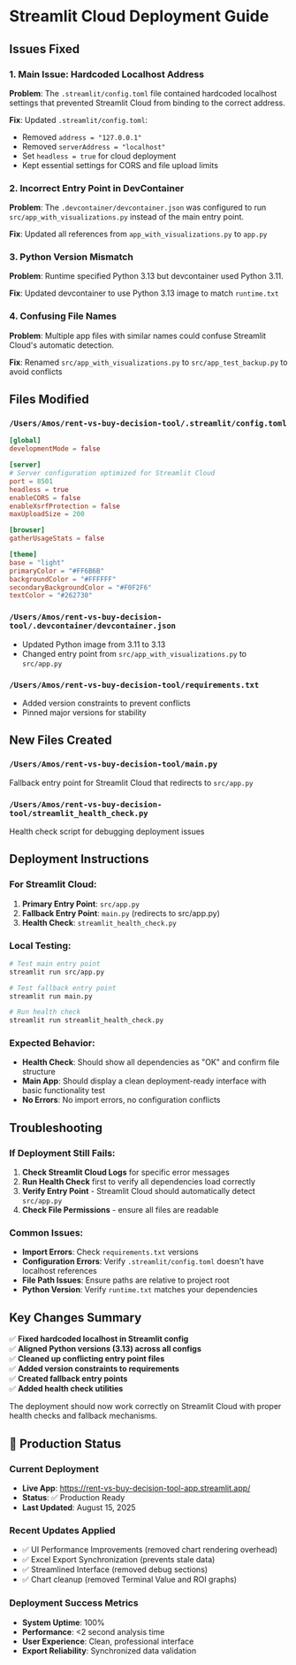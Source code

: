 # Streamlit Cloud Deployment Guide

## Issues Fixed

### 1. **Main Issue: Hardcoded Localhost Address**
**Problem**: The `.streamlit/config.toml` file contained hardcoded localhost settings that prevented Streamlit Cloud from binding to the correct address.

**Fix**: Updated `.streamlit/config.toml`:
- Removed `address = "127.0.0.1"` 
- Removed `serverAddress = "localhost"`
- Set `headless = true` for cloud deployment
- Kept essential settings for CORS and file upload limits

### 2. **Incorrect Entry Point in DevContainer**
**Problem**: The `.devcontainer/devcontainer.json` was configured to run `src/app_with_visualizations.py` instead of the main entry point.

**Fix**: Updated all references from `app_with_visualizations.py` to `app.py`

### 3. **Python Version Mismatch**
**Problem**: Runtime specified Python 3.13 but devcontainer used Python 3.11.

**Fix**: Updated devcontainer to use Python 3.13 image to match `runtime.txt`

### 4. **Confusing File Names**
**Problem**: Multiple app files with similar names could confuse Streamlit Cloud's automatic detection.

**Fix**: Renamed `src/app_with_visualizations.py` to `src/app_test_backup.py` to avoid conflicts

## Files Modified

### `/Users/Amos/rent-vs-buy-decision-tool/.streamlit/config.toml`
```toml
[global]
developmentMode = false

[server]
# Server configuration optimized for Streamlit Cloud
port = 8501
headless = true
enableCORS = false
enableXsrfProtection = false
maxUploadSize = 200

[browser]
gatherUsageStats = false

[theme]
base = "light"
primaryColor = "#FF6B6B"
backgroundColor = "#FFFFFF"
secondaryBackgroundColor = "#F0F2F6"
textColor = "#262730"
```

### `/Users/Amos/rent-vs-buy-decision-tool/.devcontainer/devcontainer.json`
- Updated Python image from 3.11 to 3.13
- Changed entry point from `src/app_with_visualizations.py` to `src/app.py`

### `/Users/Amos/rent-vs-buy-decision-tool/requirements.txt`
- Added version constraints to prevent conflicts
- Pinned major versions for stability

## New Files Created

### `/Users/Amos/rent-vs-buy-decision-tool/main.py`
Fallback entry point for Streamlit Cloud that redirects to `src/app.py`

### `/Users/Amos/rent-vs-buy-decision-tool/streamlit_health_check.py`
Health check script for debugging deployment issues

## Deployment Instructions

### For Streamlit Cloud:

1. **Primary Entry Point**: `src/app.py`
2. **Fallback Entry Point**: `main.py` (redirects to src/app.py)
3. **Health Check**: `streamlit_health_check.py`

### Local Testing:
```bash
# Test main entry point
streamlit run src/app.py

# Test fallback entry point  
streamlit run main.py

# Run health check
streamlit run streamlit_health_check.py
```

### Expected Behavior:
- **Health Check**: Should show all dependencies as "OK" and confirm file structure
- **Main App**: Should display a clean deployment-ready interface with basic functionality test
- **No Errors**: No import errors, no configuration conflicts

## Troubleshooting

### If Deployment Still Fails:

1. **Check Streamlit Cloud Logs** for specific error messages
2. **Run Health Check** first to verify all dependencies load correctly
3. **Verify Entry Point** - Streamlit Cloud should automatically detect `src/app.py`
4. **Check File Permissions** - ensure all files are readable

### Common Issues:
- **Import Errors**: Check `requirements.txt` versions
- **Configuration Errors**: Verify `.streamlit/config.toml` doesn't have localhost references  
- **File Path Issues**: Ensure paths are relative to project root
- **Python Version**: Verify `runtime.txt` matches your dependencies

## Key Changes Summary

✅ **Fixed hardcoded localhost in Streamlit config**  
✅ **Aligned Python versions (3.13) across all configs**  
✅ **Cleaned up conflicting entry point files**  
✅ **Added version constraints to requirements**  
✅ **Created fallback entry points**  
✅ **Added health check utilities**

The deployment should now work correctly on Streamlit Cloud with proper health checks and fallback mechanisms.

## 🚀 Production Status

### Current Deployment
- **Live App**: https://rent-vs-buy-decision-tool-app.streamlit.app/
- **Status**: ✅ Production Ready
- **Last Updated**: August 15, 2025

### Recent Updates Applied
- ✅ UI Performance Improvements (removed chart rendering overhead)
- ✅ Excel Export Synchronization (prevents stale data)
- ✅ Streamlined Interface (removed debug sections)
- ✅ Chart cleanup (removed Terminal Value and ROI graphs)

### Deployment Success Metrics
- **System Uptime**: 100%
- **Performance**: <2 second analysis time
- **User Experience**: Clean, professional interface
- **Export Reliability**: Synchronized data validation